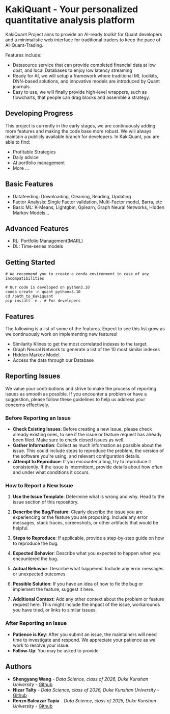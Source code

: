# KakiQuant - Your personalized quantitative analysis platform

KakiQuant Project aims to provide an AI-ready toolkit for Quant developers and a minimalistic web interface for traditional traders to keep the pace of AI-Quant-Trading.

Features include:
- Datasource service that can provide completed financial data at low cost, and local Databases to enjoy low latency streaming
- Ready for AI, we will setup a framework where traditional ML toolkits, DNN-based solutions, and innovative models are introduced by Quant journals.
- Easy to use, we will finally provide high-level wrappers, such as flowcharts, that people can drag blocks and assemble a strategy.


## Developing Progress
This project is currently in the early stages, we are continuously adding more features and making the code base more robust.
We will always maintain a publicly available branch for developers. In KakiQuant, you are able to find:
- Profitable Strategies
- Daily advice
- AI portfolio management
- More ...

## Basic Features
- Datafeeding: Downloading, Cleaning, Reading, Updating
- Factor Analysis: Single Factor validation, Multi-Factor model, Barra, etc
- Basic ML: K-Means, Lightgbm, Gplearn, Graph Neural Networks, Hidden Markov Models...

## Advanced Features
- RL: Portfolio Management(MARL)
- DL: Time-series models

## Getting Started

```
# We recommend you to create a conda environment in case of any incompatibilities

# Our code is developed on python3.10
conda create -n quant python=3.10
cd /path_to_Kakiquant
pip install -e . # For developers
```

## Features
The following is a list of some of the features. Expect to see this list grow as we continuously work on implementing new features!

- Similarity Klines to get the most correlated indexes to the target.
- Graph Neural Network to generate a list of the 10 most similar indexes
- Hidden Markov Model.
- Access the data through our Database

## Reporting Issues

We value your contributions and strive to make the process of reporting issues as smooth as possible. If you encounter a problem or have a suggestion, please follow these guidelines to help us address your concerns effectively.

### Before Reporting an Issue

- **Check Existing Issues**: Before creating a new issue, please check already existing ones, to see if the issue or feature request has already been filed. Make sure to check closed issues as well.
- **Gather Information**: Collect as much information as possible about the issue. This could include steps to reproduce the problem, the version of the software you're using, and relevant configuration details.
- **Attempt to Reproduce**: If you encounter a bug, try to reproduce it consistently. If the issue is intermittent, provide details about how often and under what conditions it occurs.

### How to Report a New Issue

1. **Use the Issue Template**: Determine what is wrong and why. Head to the issue section of this repository.

2. **Describe the Bug/Feature**: Clearly describe the issue you are experiencing or the feature you are proposing. Include any error messages, stack traces, screenshots, or other artifacts that would be helpful.

3. **Steps to Reproduce**: If applicable, provide a step-by-step guide on how to reproduce the bug.

4. **Expected Behavior**: Describe what you expected to happen when you encountered the bug.

5. **Actual Behavior**: Describe what happened. Include any error messages or unexpected outcomes.

6. **Possible Solution**: If you have an idea of how to fix the bug or implement the feature, suggest it here.

7. **Additional Context**: Add any other context about the problem or feature request here. This might include the impact of the issue, workarounds you have tried, or links to similar issues.

### After Reporting an Issue

- **Patience is Key**: After you submit an issue, the maintainers will need time to investigate and respond. We appreciate your patience as we work to resolve your issue.
- **Follow-Up**: You may be asked to provide


## Authors

- **Shengyang Wang** - *Data Science, class of 2026, Duke Kunshan University* - [Github](https://github.com/Wangshengyang2004)
- **Nizar Talty** - *Data Science, class of 2026, Duke Kunshan University* - [Github](https://github.com/nexxusss)
- **Renzo Balcazar Tapia** - *Data Science, class of 2025, Duke Kunshan University* - [Github](https://github.com/renz011tzar)